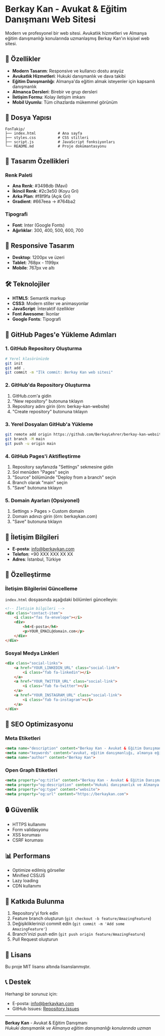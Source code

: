 # Berkay Kan - Avukat & Eğitim Danışmanı Web Sitesi

Modern ve profesyonel bir web sitesi. Avukatlık hizmetleri ve Almanya eğitim danışmanlığı konularında uzmanlaşmış Berkay Kan'ın kişisel web sitesi.

## 🚀 Özellikler

- **Modern Tasarım**: Responsive ve kullanıcı dostu arayüz
- **Avukatlık Hizmetleri**: Hukuki danışmanlık ve dava takibi
- **Eğitim Danışmanlığı**: Almanya'da eğitim almak isteyenler için kapsamlı danışmanlık
- **Almanca Dersleri**: Birebir ve grup dersleri
- **İletişim Formu**: Kolay iletişim imkanı
- **Mobil Uyumlu**: Tüm cihazlarda mükemmel görünüm

## 📁 Dosya Yapısı

```
FonTakip/
├── index.html          # Ana sayfa
├── styles.css          # CSS stilleri
├── script.js           # JavaScript fonksiyonları
└── README.md           # Proje dokümantasyonu
```

## 🎨 Tasarım Özellikleri

### Renk Paleti
- **Ana Renk**: #3498db (Mavi)
- **İkincil Renk**: #2c3e50 (Koyu Gri)
- **Arka Plan**: #f8f9fa (Açık Gri)
- **Gradient**: #667eea → #764ba2

### Tipografi
- **Font**: Inter (Google Fonts)
- **Ağırlıklar**: 300, 400, 500, 600, 700

## 📱 Responsive Tasarım

- **Desktop**: 1200px ve üzeri
- **Tablet**: 768px - 1199px
- **Mobile**: 767px ve altı

## 🛠️ Teknolojiler

- **HTML5**: Semantik markup
- **CSS3**: Modern stiller ve animasyonlar
- **JavaScript**: İnteraktif özellikler
- **Font Awesome**: İkonlar
- **Google Fonts**: Tipografi

## 🚀 GitHub Pages'e Yükleme Adımları

### 1. GitHub Repository Oluşturma
```bash
# Yerel klasörünüzde
git init
git add .
git commit -m "İlk commit: Berkay Kan web sitesi"
```

### 2. GitHub'da Repository Oluşturma
1. GitHub.com'a gidin
2. "New repository" butonuna tıklayın
3. Repository adını girin (örn: berkay-kan-website)
4. "Create repository" butonuna tıklayın

### 3. Yerel Dosyaları GitHub'a Yükleme
```bash
git remote add origin https://github.com/BerkayLehrer/berkay-kan-website.git
git branch -M main
git push -u origin main
```

### 4. GitHub Pages'i Aktifleştirme
1. Repository sayfanızda "Settings" sekmesine gidin
2. Sol menüden "Pages" seçin
3. "Source" bölümünde "Deploy from a branch" seçin
4. Branch olarak "main" seçin
5. "Save" butonuna tıklayın

### 5. Domain Ayarları (Opsiyonel)
1. Settings > Pages > Custom domain
2. Domain adınızı girin (örn: berkaykan.com)
3. "Save" butonuna tıklayın

## 📧 İletişim Bilgileri

- **E-posta**: info@berkaykan.com
- **Telefon**: +90 XXX XXX XX XX
- **Adres**: İstanbul, Türkiye

## 🔧 Özelleştirme

### İletişim Bilgilerini Güncelleme
`index.html` dosyasında aşağıdaki bölümleri güncelleyin:

```html
<!-- İletişim bilgileri -->
<div class="contact-item">
    <i class="fas fa-envelope"></i>
    <div>
        <h4>E-posta</h4>
        <p>YOUR_EMAIL@domain.com</p>
    </div>
</div>
```

### Sosyal Medya Linkleri
```html
<div class="social-links">
    <a href="YOUR_LINKEDIN_URL" class="social-link">
        <i class="fab fa-linkedin"></i>
    </a>
    <a href="YOUR_TWITTER_URL" class="social-link">
        <i class="fab fa-twitter"></i>
    </a>
    <a href="YOUR_INSTAGRAM_URL" class="social-link">
        <i class="fab fa-instagram"></i>
    </a>
</div>
```

## 🎯 SEO Optimizasyonu

### Meta Etiketleri
```html
<meta name="description" content="Berkay Kan - Avukat & Eğitim Danışmanı. Hukuki danışmanlık ve Almanya eğitim danışmanlığı hizmetleri.">
<meta name="keywords" content="avukat, eğitim danışmanlığı, almanya eğitimi, hukuki danışmanlık, almanca dersleri">
<meta name="author" content="Berkay Kan">
```

### Open Graph Etiketleri
```html
<meta property="og:title" content="Berkay Kan - Avukat & Eğitim Danışmanı">
<meta property="og:description" content="Hukuki danışmanlık ve Almanya eğitim danışmanlığı hizmetleri">
<meta property="og:type" content="website">
<meta property="og:url" content="https://berkaykan.com">
```

## 🔒 Güvenlik

- HTTPS kullanımı
- Form validasyonu
- XSS koruması
- CSRF koruması

## 📊 Performans

- Optimize edilmiş görseller
- Minified CSS/JS
- Lazy loading
- CDN kullanımı

## 🤝 Katkıda Bulunma

1. Repository'yi fork edin
2. Feature branch oluşturun (`git checkout -b feature/AmazingFeature`)
3. Değişikliklerinizi commit edin (`git commit -m 'Add some AmazingFeature'`)
4. Branch'inizi push edin (`git push origin feature/AmazingFeature`)
5. Pull Request oluşturun

## 📄 Lisans

Bu proje MIT lisansı altında lisanslanmıştır.

## 📞 Destek

Herhangi bir sorunuz için:
- E-posta: info@berkaykan.com
- GitHub Issues: [Repository Issues](https://github.com/BerkayLehrer/berkay-kan-website/issues)

---

**Berkay Kan** - Avukat & Eğitim Danışmanı  
*Hukuki danışmanlık ve Almanya eğitim danışmanlığı konularında uzman* 